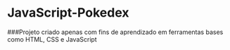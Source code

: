 # JavaScript-Pokedex
###Projeto criado apenas com fins de aprendizado em ferramentas bases como HTML, CSS e JavaScript
